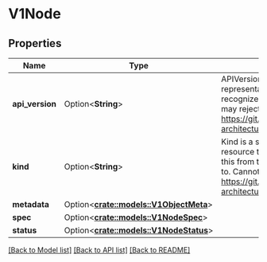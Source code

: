 # V1Node

## Properties

Name | Type | Description | Notes
------------ | ------------- | ------------- | -------------
**api_version** | Option<**String**> | APIVersion defines the versioned schema of this representation of an object. Servers should convert recognized schemas to the latest internal value, and may reject unrecognized values. More info: https://git.k8s.io/community/contributors/devel/sig-architecture/api-conventions.md#resources | [optional]
**kind** | Option<**String**> | Kind is a string value representing the REST resource this object represents. Servers may infer this from the endpoint the client submits requests to. Cannot be updated. In CamelCase. More info: https://git.k8s.io/community/contributors/devel/sig-architecture/api-conventions.md#types-kinds | [optional]
**metadata** | Option<[**crate::models::V1ObjectMeta**](v1.ObjectMeta.md)> |  | [optional]
**spec** | Option<[**crate::models::V1NodeSpec**](v1.NodeSpec.md)> |  | [optional]
**status** | Option<[**crate::models::V1NodeStatus**](v1.NodeStatus.md)> |  | [optional]

[[Back to Model list]](../README.md#documentation-for-models) [[Back to API list]](../README.md#documentation-for-api-endpoints) [[Back to README]](../README.md)


